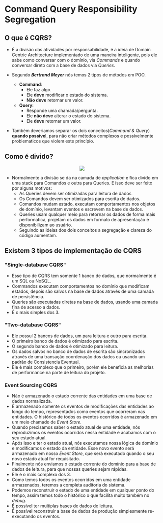 # Command Query Responsibility Segregation

## O que é CQRS?
- É a divisão das atividades por responsabilidade, é a ideia de Domain Centric Architecture implementado de uma maneira inteligente, pois ele sabe como conversar com o domínio, via _Commands_ e quando conversar direto com a base de dados via _Queries_.

- Segundo _**Bertrand Meyer**_ nós temos 2 tipos de métodos em POO.
  - **Command**:
    - Ele faz algo.
    - Ele **deve** modificar o estado do sistema.
    - **Não deve** retornar um valor.
  - **Query**:
    - Responde uma chamada/pergunta.
    - Ele **não deve** alterar o estado do sistema.
    - Ele **deve** retornar um valor.
- Também deveriamos separar os dois conceitos(_Command & Query_) **quando possível**, para não criar métodos complexos e possívelmente problematicos que violem este princípio.

## Como é divido?
<p align="center">
  <img align="center" src="https://github.com/matsennin/domain-driven-design/blob/master/images/CQRS_Architecture.png" />
</p>

- Normalmente a divisão se da na camada de _application_ e fica divido em uma stack para Comandos e outra para Queries. E isso deve ser feito por alguns motivos:
  - As Queries devem ser otimizadas para leitura de dados.
  - Os Comandos devem ser otimizados para escrita de dados.
  - Comandos mudam estado, executam comportamentos nos objetos de domínio, levantam eventos e escrevem na base de dados.
  - Queries usam qualquer meio para retornar os dados de forma mais performatica, projetam os dados em formato de apresentação e disponibilizam ao usuário.
  - Seguindo as ideias dos dois conceitos a segregação e clareza do código aumentam.
  
## Existem 3 tipos de implementação de CQRS
  ### "Single-database CQRS"
   - Esse tipo de CQRS tem somente 1 banco de dados, que normalmente é um SQL ou NoSQL.
   - Commandos executam comportamentos no domínio que modificam estados, depois são salvos na base de dados através de uma camada de persistência.
   - Queries são executadas diretas na base de dados, usando uma camada fina de acesso a dados.
   - É o mais simples dos 3.
  ### "Two-database CQRS"
   - Ele possuí 2 bancos de dados, um para leitura e outro para escrita.
   - O primeiro banco de dados é otimizado para escrita.
   - O segundo banco de dados é otimizado para leitura.
   - Os dados salvos no banco de dados de escrita são sincronizados através de uma transação coordenação dos dados ou usando um padrão de Consistencia Eventual.
   - Ele é mais complexo que o primeiro, porém ele beneficia as melhorias de performance na parte de leitura do projeto.
  ### Event Sourcing CQRS
   - Não é armazenado o estado corrente das entidades em uma base de dados normalizada.
   - É armazenado somente os eventos de modificações das entidades ao longo do tempo, representados como eventos que ocorreram nas entidades. O histórico de todos os eventos ocorridos é armazenado em um meio chamado de _Event Store_.
   - Quando precisamos saber o estado atual de uma entidade, nós reproduzimos os eventos ocorridos nessa entidade e acabamos com o seu estado atual.
   - Após isso e ter o estado atual, nós executamos nossa lógica de domínio e modificamos o estado da entidade. Esse novo evento será armazenado em nosso _Event Store_, que será executado quando o seu novo estado atual for requisitado.
   - Finalmente nós enviamos o estado corrente do domínio para a base de dados de leitura, para que nossas queries sejam rápidas.
   - Ele é o mais complexo dos 3.
   - Como temos todos os eventos ocorridos em uma entidade armazenados, teremos a completa auditoria do sistema.
   - Podemos reconstruir o estado de uma entidade em qualquer ponto do tempo, assim temos todo o histórico o que facilita muito também no _debug_.
   - É possível ter multiplas bases de dados de leitura.
   - É possível reconstruir a base de dados de produção simplesmente re-executando os eventos.

